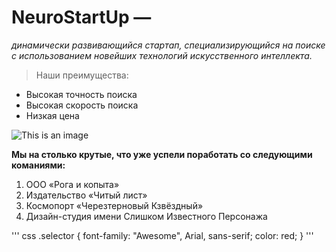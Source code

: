 # **NeuroStartUp** —
_динамически развивающийся стартап, специализирующийся на поиске с использованием новейших технологий искусственного интеллекта._

>Наши преимущества:
* Высокая точность поиска
* Высокая скорость поиска
* Низкая цена

![This is an image](https://camo.githubusercontent.com/79ee96a8b8fa098c44d1ca302006f24d008408a1c22fc13260437214d705a23d/68747470733a2f2f6e65746f6c6f67792d636f64652e6769746875622e696f2f6769742d686f6d65776f726b732f696e74726f64756374696f6e2f6173736574732f6c6f676f2e706e67)

**Мы на столько крутые, что уже успели поработать со следующими команиями:**

1.  ООО «Рога и копыта»
2. Издательство «Читый лист»
3. Космопорт «Черезтерновый Кзвёздный»
4. Дизайн-студия имени Слишком Известного Персонажа

''' css
.selector {
  font-family: "Awesome", Arial, sans-serif;
  color: red;
}
'''
